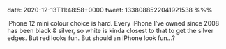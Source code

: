 date: 2020-12-13T11:48:58+0000
tweet: 1338088522041921538
%%%

iPhone 12 mini colour choice is hard. Every iPhone I’ve owned since 2008 has been black &amp; silver, so white is kinda closest to that to get the silver edges. But red looks fun. But should an iPhone look fun…?

